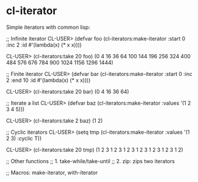 cl-iterator
===========

Simple iterators with common lisp:

;; Infinite iterator
CL-USER> (defvar foo (cl-iterators:make-iterator 
                    :start 0 
                    :inc 2 
                    :id #'(lambda(x) (* x x))))

CL-USER> (cl-iterators:take 20 foo)
(0 4 16 36 64 100 144 196 256 324 400 484 576 676 784 900 1024 1156 1296 1444)

;; Finite iterator
CL-USER> (defvar bar (cl-iterators:make-iterator 
                    :start 0 
                    :inc 2 
                    :end 10
                    :id #'(lambda(x) (* x x))))

CL-USER> (cl-iterators:take 20 bar)
(0 4 16 36 64)

;; Iterate a list
CL-USER> (defvar baz (cl-iterators:make-iterator 
                     :values '(1 2 3 4 5)))

CL-USER> (cl-iterators:take 2 baz)
(1 2)

;; Cyclic iterators
CL-USER> (setq tmp (cl-iterators:make-iterator 
                    :values '(1 2 3)
                    :cyclic T))

CL-USER> (cl-iterators:take 20 tmp)
(1 2 3 1 2 3 1 2 3 1 2 3 1 2 3 1 2 3 1 2)

;; Other functions
;; 1. take-while/take-until
;; 2. zip: zips two iterators

;; Macros: make-iterator, with-iterator










